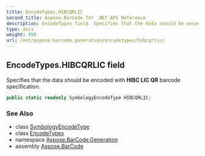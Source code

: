 ```yaml
---
title: EncodeTypes.HIBCQRLIC
second_title: Aspose.BarCode for .NET API Reference
description: EncodeTypes field. Specifies that the data should be encoded with HIBC LIC QR barcode specification
type: docs
weight: 490
url: /net/aspose.barcode.generation/encodetypes/hibcqrlic/
---
```

## EncodeTypes.HIBCQRLIC field

Specifies that the data should be encoded with **HIBC LIC QR** barcode specification.

```csharp
public static readonly SymbologyEncodeType HIBCQRLIC;
```

### See Also

* class [SymbologyEncodeType](../../symbologyencodetype/)
* class [EncodeTypes](../)
* namespace [Aspose.BarCode.Generation](../../../aspose.barcode.generation/)
* assembly [Aspose.BarCode](../../../)


